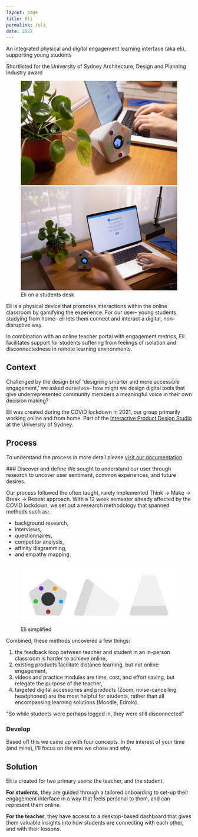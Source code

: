 ```yaml
---
layout: page
title: Eli
permalink: /eli
date: 2022
---
```

<p class="callout">An integrated physical and digital engagement learning interface (aka eli), supporting young students</p>

<p class="callout blue">Shortlisted for the University of Sydney Architecture, Design and Planning Industry award</p>

<figure class="wide">
  <img src ="assets/projects/eli.jpg" alt="Eli on a desk">
  <img src ="assets/projects/eli-says-hi.jpg" alt="Eli and an open laptop">
  <figcaption>Eli on a students desk</figcaption>
</figure>
Eli is a physical device that promotes interactions within the online classroom by gamifying the experience. For our user– young students studying from home– eli lets them connect and interact a digital, non-disruptive way. 

In combination with an online teacher portal with engagement metrics, Eli facilitates  support for students suffering from feelings of isolation and disconnectedness in remote learning environments.

## Context

Challenged by the design brief 'designing smarter and more accessible engagement,' we asked ourselves– how might we design digital tools that give underrepresented community members a meaningful voice in their own decision making?

Eli was created during the COVID lockdown in 2021, our group primarily working online and from home. Part of the [Interactive Product Design Studio](https://www.sydney.edu.au/units/DECO3200) at the University of Sydney.

## Process

<p class="callout">To understand the process in more detail please <a href="https://www.notion.so/prib/Documentation-04a01715106440e998899726aa308521?pvs=4">visit our documentation</a></p>
### Discover and define
We sought to understand our user through research to uncover user sentiment, common experiences, and future desires.

Our process followed the often taught, rarely implemented Think → Make → Break → Repeat approach. With a 12 week semester already affected by the COVID lockdown, we set out a research methodology that spanned methods such as:
- background research, 
- interviews, 
- questionnaires, 
- competitor analysis, 
- affinity diagramming,
- and empathy mapping.

<figure>
    <img src="assets/projects/eli-mockup.jpg" alt="eli-mockup">
    <figcaption>Eli simplified</figcaption>
</figure>

Combined, these methods uncovered a few things:

1. the feedback loop between teacher and student in an in-person classroom is harder to achieve online,
2. existing products facilitate distance learning, but not online engagement,
3. videos and practice modules are time, cost, and effort saving, but relegate the purpose of the teacher,
4. targeted digital accessories and products (Zoom, noise-cancelling headphones) are the most helpful for students, rather than all encompassing learning solutions (Moodle, Edrolo).

<p class="callout">"So while students were perhaps logged in, they were still disconnected" </p>

### Develop

Based off this we came up with four concepts. In the interest of your time (and mine), I'll focus on the one we chose and why.

## Solution

Eli is created for two primary users: the teacher, and the student.  
  
**For students**, they are guided through a tailored onboarding to set-up their engagement interface in a way that feels personal to them, and can represent them online. 

**For the teacher**, they have access to a desktop-based dashboard that gives them valuable insights into how students are connecting with each other, and with their lessons.
